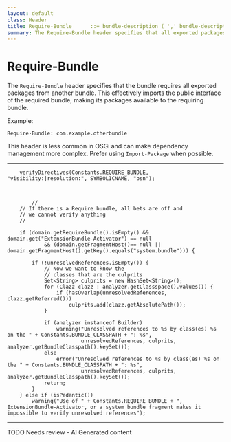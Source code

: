 ```yaml
---
layout: default
class: Header
title: Require-Bundle      ::= bundle-description ( ',' bundle-description )* 
summary: The Require-Bundle header specifies that all exported packages from another bundle must be im- ported, effectively requiring the public interface of another bundle. 
---
```


# Require-Bundle

The `Require-Bundle` header specifies that the bundle requires all exported packages from another bundle. This effectively imports the public interface of the required bundle, making its packages available to the requiring bundle.

Example:

```
Require-Bundle: com.example.otherbundle
```

This header is less common in OSGi and can make dependency management more complex. Prefer using `Import-Package` when possible.

---

		verifyDirectives(Constants.REQUIRE_BUNDLE, "visibility:|resolution:", SYMBOLICNAME, "bsn");
	
	
	
			//
		// If there is a Require bundle, all bets are off and
		// we cannot verify anything
		//

		if (domain.getRequireBundle().isEmpty() && domain.get("ExtensionBundle-Activator") == null
				&& (domain.getFragmentHost()== null || domain.getFragmentHost().getKey().equals("system.bundle"))) {

			if (!unresolvedReferences.isEmpty()) {
				// Now we want to know the
				// classes that are the culprits
				Set<String> culprits = new HashSet<String>();
				for (Clazz clazz : analyzer.getClassspace().values()) {
					if (hasOverlap(unresolvedReferences, clazz.getReferred()))
						culprits.add(clazz.getAbsolutePath());
				}

				if (analyzer instanceof Builder)
					warning("Unresolved references to %s by class(es) %s on the " + Constants.BUNDLE_CLASSPATH + ": %s",
							unresolvedReferences, culprits, analyzer.getBundleClasspath().keySet());
				else
					error("Unresolved references to %s by class(es) %s on the " + Constants.BUNDLE_CLASSPATH + ": %s",
							unresolvedReferences, culprits, analyzer.getBundleClasspath().keySet());
				return;
			}
		} else if (isPedantic())
			warning("Use of " + Constants.REQUIRE_BUNDLE + ", ExtensionBundle-Activator, or a system bundle fragment makes it impossible to verify unresolved references");


<hr />
TODO Needs review - AI Generated content